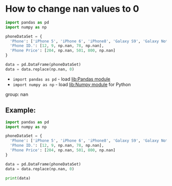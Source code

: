 # How to change nan values to 0

```python
import pandas as pd
import numpy as np

phoneDataSet = {
  'Phone': ['iPhone 5', 'iPhone 6', 'iPhone8', 'Galaxy S9', 'Galaxy Note 10'],
  'Phone ID.': [12, 9, np.nan, 78, np.nan],
  'Phone Price': [204, np.nan, 501, 800, np.nan]
}

data = pd.DataFrame(phoneDataSet)
data = data.replace(np.nan, 0)
```

- `import pandas as pd` - load [lib:Pandas module](/python-pandas/how-to-install-pandas)
- `import numpy as np` - load [lib:Numpy module](/python-numpy/how-to-install-python-numpy-lib) for Python

group: nan

## Example: 
```python
import pandas as pd
import numpy as np

phoneDataSet = {
  'Phone': ['iPhone 5', 'iPhone 6', 'iPhone8', 'Galaxy S9', 'Galaxy Note 10'],
  'Phone ID.': [12, 9, np.nan, 78, np.nan],
  'Phone Price': [204, np.nan, 501, 800, np.nan]
}

data = pd.DataFrame(phoneDataSet)
data = data.replace(np.nan, 0)

print(data)
```

